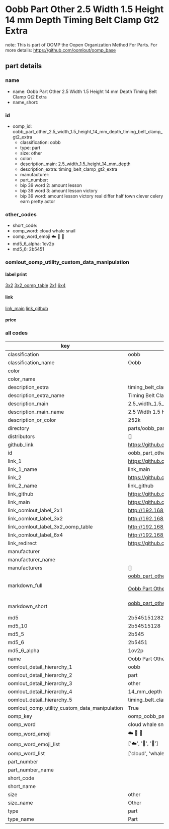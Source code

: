 # Oobb Part Other 2.5 Width 1.5 Height 14 mm Depth Timing Belt Clamp Gt2 Extra  

note: This is part of OOMP the Oopen Organization Method For Parts. For more details: https://github.com/oomlout/oomp_base

##  part details
  







### name
* name: Oobb Part Other 2.5 Width 1.5 Height 14 mm Depth Timing Belt Clamp Gt2 Extra
* name_short: 
### id
* oomp_id: oobb_part_other_2.5_width_1.5_height_14_mm_depth_timing_belt_clamp_gt2_extra
  * classification: oobb
  * type: part
  * size: other
  * color: 
  * description_main: 2.5_width_1.5_height_14_mm_depth
  * description_extra: timing_belt_clamp_gt2_extra
  * manufacturer: 
  * part_number: 
  * bip 39 word 2: amount lesson
  * bip 39 word 3: amount lesson victory
  * bip 39 word: amount lesson victory real differ half town clever celery earn pretty actor

### other_codes
* short_code: 
* oomp_word: cloud whale snail
* oomp_word_emoji :cloud: :whale: :snail:
* md5_6_alpha: 1ov2p
* md5_6: 2b5451






### oomlout_oomp_utility_custom_data_manipulation
#### label print
[3x2](http://192.168.1.245:1112/?label=oomp%201ov2p)
[3x2_oomp_table](http://192.168.1.108:1112/?label=oomp%201ov2p)
[2x1](http://192.168.1.242:1112/?label=oomp%201ov2p)
[6x4](http://192.168.1.55:1112/?label=oomp%201ov2p)    

#### link

[link_main](https://github.com/oomlout/oomlout_oomp_version_1_messy/tree/main/parts/oobb_part_other_2.5_width_1.5_height_14_mm_depth_timing_belt_clamp_gt2_extra) [link_github](https://github.com/oomlout/oomlout_oomp_version_1_messy/tree/main/parts/oobb_part_other_2.5_width_1.5_height_14_mm_depth_timing_belt_clamp_gt2_extra)                             

#### price







### all codes 
| key | value |  
| --- | --- |  
| classification | oobb |  
| classification_name | Oobb |  
| color |  |  
| color_name |  |  
| description_extra | timing_belt_clamp_gt2_extra |  
| description_extra_name | Timing Belt Clamp Gt2 Extra |  
| description_main | 2.5_width_1.5_height_14_mm_depth |  
| description_main_name | 2.5 Width 1.5 Height 14 mm Depth |  
| description_or_color | 252k |  
| directory | parts/oobb_part_other_2.5_width_1.5_height_14_mm_depth_timing_belt_clamp_gt2_extra |  
| distributors | [] |  
| github_link | https://github.com/oomlout/oomlout_oomp_part_src/tree/main/parts/oobb_part_other_2.5_width_1.5_height_14_mm_depth_timing_belt_clamp_gt2_extra |  
| id | oobb_part_other_2.5_width_1.5_height_14_mm_depth_timing_belt_clamp_gt2_extra |  
| link_1 | https://github.com/oomlout/oomlout_oomp_version_1_messy/tree/main/parts/oobb_part_other_2.5_width_1.5_height_14_mm_depth_timing_belt_clamp_gt2_extra |  
| link_1_name | link_main |  
| link_2 | https://github.com/oomlout/oomlout_oomp_version_1_messy/tree/main/parts/oobb_part_other_2.5_width_1.5_height_14_mm_depth_timing_belt_clamp_gt2_extra |  
| link_2_name | link_github |  
| link_github | https://github.com/oomlout/oomlout_oomp_version_1_messy/tree/main/parts/oobb_part_other_2.5_width_1.5_height_14_mm_depth_timing_belt_clamp_gt2_extra |  
| link_main | https://github.com/oomlout/oomlout_oomp_version_1_messy/tree/main/parts/oobb_part_other_2.5_width_1.5_height_14_mm_depth_timing_belt_clamp_gt2_extra |  
| link_oomlout_label_2x1 | http://192.168.1.242:1112/?label=oomp%201ov2p |  
| link_oomlout_label_3x2 | http://192.168.1.245:1112/?label=oomp%201ov2p |  
| link_oomlout_label_3x2_oomp_table | http://192.168.1.108:1112/?label=oomp%201ov2p |  
| link_oomlout_label_6x4 | http://192.168.1.55:1112/?label=oomp%201ov2p |  
| link_redirect | https://github.com/oomlout/oomlout_oomp_version_1_messy/tree/main/parts/oobb_part_other_2.5_width_1.5_height_14_mm_depth_timing_belt_clamp_gt2_extra |  
| manufacturer |  |  
| manufacturer_name |  |  
| manufacturers | [] |  
| markdown_full | [oobb_part_other_2.5_width_1.5_height_14_mm_depth_timing_belt_clamp_gt2_extra](none)<br>[](none)<br>[Oobb Part Other 2.5 Width 1.5 Height 14 Mm Depth Timing Belt Clamp Gt2 Extra](none)<br><br> |  
| markdown_short | [oobb_part_other_2.5_width_1.5_height_14_mm_depth_timing_belt_clamp_gt2_extra](none)<br><br> |  
| md5 | 2b545151282a9cc9a19eeb2fe7601840 |  
| md5_10 | 2b54515128 |  
| md5_5 | 2b545 |  
| md5_6 | 2b5451 |  
| md5_6_alpha | 1ov2p |  
| name | Oobb Part Other 2.5 Width 1.5 Height 14 mm Depth Timing Belt Clamp Gt2 Extra |  
| oomlout_detail_hierarchy_1 | oobb |  
| oomlout_detail_hierarchy_2 | part |  
| oomlout_detail_hierarchy_3 | other |  
| oomlout_detail_hierarchy_4 | 14_mm_depth |  
| oomlout_detail_hierarchy_5 | timing_belt_clamp_gt2_extra |  
| oomlout_oomp_utility_custom_data_manipulation | True |  
| oomp_key | oomp_oobb_part_other_2.5_width_1.5_height_14_mm_depth_timing_belt_clamp_gt2_extra |  
| oomp_word | cloud whale snail |  
| oomp_word_emoji | :cloud: :whale: :snail: |  
| oomp_word_emoji_list | [':cloud:', ':whale:', ':snail:'] |  
| oomp_word_list | ['cloud', 'whale', 'snail'] |  
| part_number |  |  
| part_number_name |  |  
| short_code |  |  
| short_name |  |  
| size | other |  
| size_name | Other |  
| type | part |  
| type_name | Part |  
